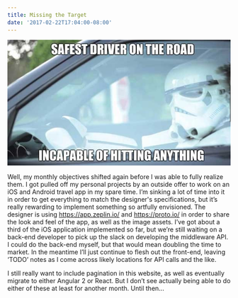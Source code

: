 ```yaml
---
title: Missing the Target
date: '2017-02-22T17:04:00-08:00'
---
```

![Missing the target](/assets/images/target.jpg)

Well, my monthly objectives shifted again before I was able to fully realize them.  I got pulled off my personal projects by an outside offer to work on an iOS and Android travel app in my spare time.  I’m sinking a lot of time into it in order to get everything to match the designer's specifications, but it’s really rewarding to implement something so artfully envisioned.  The designer is using https://app.zeplin.io/ and https://proto.io/ in order to share the look and feel of the app, as well as the image assets.  I’ve got about a third of the iOS application implemented so far, but we’re still waiting on a back-end developer to pick up the slack on developing the middleware API.  I could 
do the back-end myself, but that would mean doubling the time to market.  In the meantime I’ll just continue to flesh out the front-end, leaving ‘TODO’ notes as I come across likely locations for API calls and the like.  

I still really want to include pagination in this website, as well as eventually migrate to either Angular 2 or React. But I don’t see actually being able to do either of these at least for another month.  Until then...
